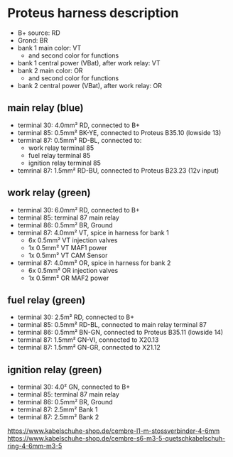 # Proteus harness description

- B+ source: RD
- Grond: BR
- bank 1 main color: VT
  - and second color for functions
- bank 1 central power (VBat), after work relay: VT
- bank 2 main color: OR
  - and second color for functions
- bank 2 central power (VBat), after work relay: OR

## main relay (blue)

- terminal 30: 4.0mm² RD, connected to B+
- terminal 85: 0.5mm² BK-YE, connected to Proteus B35.10 (lowside 13)
- terminal 87: 0.5mm² RD-BL, connected to:
  - work relay terminal 85
  - fuel relay terminal 85
  - ignition relay terminal 85
- temrinal 87: 1.5mm² RD-BU, connected to Proteus B23.23 (12v input)

## work relay (green)

- terminal 30: 6.0mm² RD, connected to B+
- terminal 85: terminal 87 main relay
- terminal 86: 0.5mm² BR, Ground
- terminal 87: 4.0mm² VT, spice in harness for bank 1
  - 6x 0.5mm² VT injection valves
  - 1x 0.5mm² VT MAF1 power
  - 1x 0.5mm² VT CAM Sensor
- terminal 87: 4.0mm² OR, spice in harness for bank 2
  - 6x 0.5mm² OR injection valves
  - 1x 0.5mm² OR MAF2 power

## fuel relay (green)

- terminal 30: 2.5m² RD, connected to B+
- terminal 85: 0.5mm² RD-BL, connected to main relay terminal 87
- terminal 86: 0.5mm² BN-GN, connected to Proteus B35.11 (lowside 14)
- terminal 87: 1.5mm² GN-VI, connected to X20.13
- terminal 87: 1.5mm² GN-GR, connected to X21.12

## ignition relay (green)

- terminal 30: 4.0² GN, connected to B+
- terminal 85: terminal 87 main relay
- terminal 86: 0.5mm² BR, Ground
- terminal 87: 2.5mm² Bank 1
- terminal 87: 2.5mm² Bank 2

https://www.kabelschuhe-shop.de/cembre-l1-m-stossverbinder-4-6mm
https://www.kabelschuhe-shop.de/cembre-s6-m3-5-quetschkabelschuh-ring-4-6mm-m3-5
